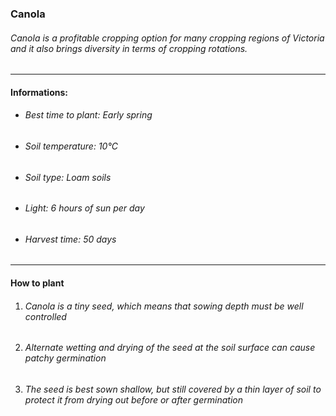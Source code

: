 ### Canola

###### Canola is a profitable cropping option for many cropping regions of Victoria and it also brings diversity in terms of cropping rotations.

---

#### Informations:

- ###### Best time to plant: Early spring
- ###### Soil temperature: 10°C
- ###### Soil type: Loam soils
- ###### Light: 6 hours of sun per day
- ###### Harvest time: 50 days

---

#### How to plant

1. ###### Canola is a tiny seed, which means that sowing depth must be well controlled
2. ###### Alternate wetting and drying of the seed at the soil surface can cause patchy germination
3. ###### The seed is best sown shallow, but still covered by a thin layer of soil to protect it from drying out before or after germination